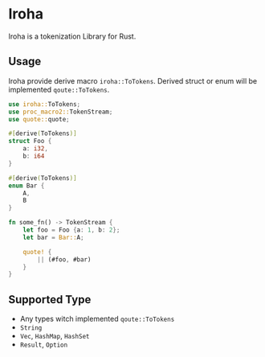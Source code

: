 # Iroha
Iroha is a tokenization Library for Rust.

## Usage
Iroha provide derive macro `iroha::ToTokens`.
Derived struct or enum will be implemented `qoute::ToTokens`.

```rust
use iroha::ToTokens;
use proc_macro2::TokenStream;
use quote::quote;

#[derive(ToTokens)]
struct Foo {
    a: i32,
    b: i64
}

#[derive(ToTokens)]
enum Bar {
    A,
    B
}

fn some_fn() -> TokenStream {
    let foo = Foo {a: 1, b: 2};
    let bar = Bar::A;

    quote! {
        || (#foo, #bar)
    }
}
```

## Supported Type 
* Any types witch implemented `qoute::ToTokens`
* `String`
* `Vec`, `HashMap`, `HashSet`
* `Result`, `Option`
